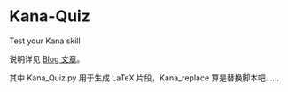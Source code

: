 Kana-Quiz
=========

Test your Kana skill

说明详见 [Blog 文章](http://gfrankenstein.com/无聊时的笨方式/)。

其中 Kana_Quiz.py 用于生成 LaTeX 片段，Kana_replace 算是替换脚本吧……
